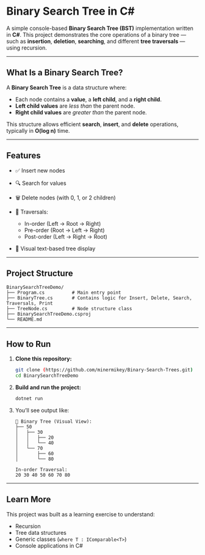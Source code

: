 # Binary Search Tree in C#

A simple console-based **Binary Search Tree (BST)** implementation written in **C#**.
This project demonstrates the core operations of a binary tree — such as **insertion**, **deletion**, **searching**, and different **tree traversals** — using recursion.

---

## What Is a Binary Search Tree?

A **Binary Search Tree** is a data structure where:

* Each node contains a **value**, a **left child**, and a **right child**.
* **Left child values** are *less than* the parent node.
* **Right child values** are *greater than* the parent node.

This structure allows efficient **search**, **insert**, and **delete** operations, typically in **O(log n)** time.

---

## Features

* ✅ Insert new nodes
* 🔍 Search for values
* 🗑️ Delete nodes (with 0, 1, or 2 children)
* 🔄 Traversals:

  * In-order (Left → Root → Right)
  * Pre-order (Root → Left → Right)
  * Post-order (Left → Right → Root)
* 🌲 Visual text-based tree display

---

## Project Structure

```
BinarySearchTreeDemo/
├── Program.cs          # Main entry point
├── BinaryTree.cs       # Contains logic for Insert, Delete, Search, Traversals, Print
├── TreeNode.cs         # Node structure class
├── BinarySearchTreeDemo.csproj
└── README.md
```

---

## How to Run

1. **Clone this repository:**

   ```bash
   git clone (https://github.com/minermikey/Binary-Search-Trees.git)
   cd BinarySearchTreeDemo
   ```

2. **Build and run the project:**

   ```bash
   dotnet run
   ```

3. You’ll see output like:

   ```
   🌳 Binary Tree (Visual View):
   ├── 50
   │   ├── 30
   │   │   ├── 20
   │   │   └── 40
   │   └── 70
   │       ├── 60
   │       └── 80

   In-order Traversal:
   20 30 40 50 60 70 80
   ```

---

## Learn More

This project was built as a learning exercise to understand:

* Recursion
* Tree data structures
* Generic classes (`where T : IComparable<T>`)
* Console applications in C#
